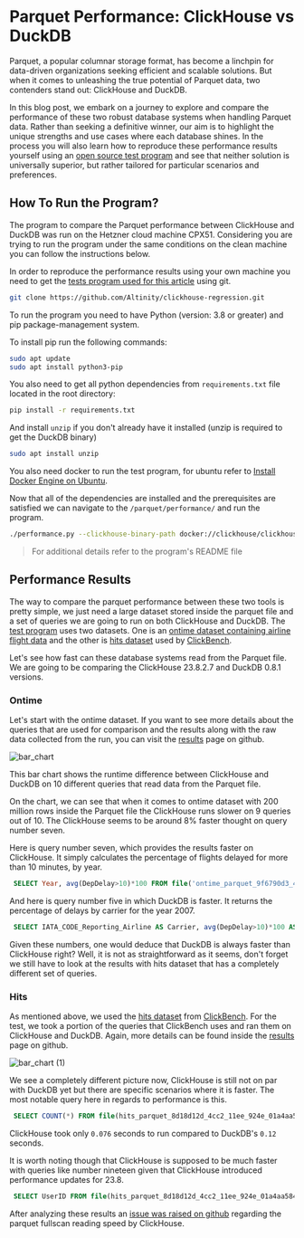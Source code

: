 # Parquet Performance: ClickHouse vs DuckDB

Parquet, a popular columnar storage format, has become a linchpin for data-driven organizations seeking efficient and scalable solutions. But when it comes to unleashing the true potential of Parquet data, two contenders stand out: ClickHouse and DuckDB.

In this blog post, we embark on a journey to explore and compare the performance of these two robust database systems when handling Parquet data. Rather than seeking a definitive winner, our aim is to highlight the unique strengths and use cases where each database shines. In the process you will also learn how to reproduce these performance results yourself using an [open source test program](https://github.com/Altinity/clickhouse-regression/tree/main/parquet/performance) and see that neither solution is universally superior, but rather tailored for particular scenarios and preferences.

## How To Run the Program?
The program to compare the Parquet performance between ClickHouse and DuckDB was run on the Hetzner cloud machine CPX51. Considering you are trying to run the program under the same conditions on the clean machine you can follow the instructions below. 

In order to reproduce the performance results using your own machine you need to get the [tests program used for this article](https://github.com/Altinity/clickhouse-regression/tree/main/parquet/performance) using git.

```bash
git clone https://github.com/Altinity/clickhouse-regression.git
```

To run the program you need to have Python (version: 3.8 or greater) and pip package-management system.

To install pip run the following commands:
  ```bash
  sudo apt update
  sudo apt install python3-pip
  ```

You also need to get all python dependencies from `requirements.txt` file located in the root directory:

```bash
pip install -r requirements.txt
```

And install `unzip` if you don't already have it installed (unzip is required to get the DuckDB binary)


```bash
sudo apt install unzip
```

You also need docker to run the test program, for ubuntu refer to [Install Docker Engine on Ubuntu](https://docs.docker.com/engine/install/ubuntu/).

Now that all of the dependencies are installed and the prerequisites are satisfied we can navigate to the `/parquet/performance/` and run the program.
```bash
./performance.py --clickhouse-binary-path docker://clickhouse/clickhouse-server:23.8.2.7-alpine --clickhouse-version 23.8.2.7-alpine --duckdb-binary-path https://github.com/duckdb/duckdb/releases/download/v0.8.1/duckdb_cli-linux-amd64.zip 
```
> For additional details refer to the program's README file

## Performance Results
The way to compare the parquet performance between these two tools is pretty simple, we just need a large dataset stored inside the parquet file and a set of queries we are going to run on both ClickHouse and DuckDB. The [test program](https://github.com/Altinity/clickhouse-regression/tree/main/parquet/performance) uses two datasets. One is an [ontime dataset containing airline flight data](https://clickhouse.com/docs/en/getting-started/example-datasets/ontime) and the other is [hits dataset](https://github.com/ClickHouse/ClickBench#data-loading) used by [ClickBench](https://github.com/ClickHouse/ClickBench).

Let's see how fast can these database systems read from the Parquet file. We are going to be comparing the ClickHouse 23.8.2.7 and DuckDB 0.8.1 versions.

### Ontime

Let's start with the ontime dataset. If you want to see more details about the queries that are used for comparison and the results along with the raw data collected from the run, you can visit the [results](https://github.com/Altinity/clickhouse-regression/tree/main/parquet/performance/results/ontime/23.8.2.7) page on github.

![bar_chart](https://github.com/Selfeer/blogpost-test/assets/26748221/23ed607d-5088-4b16-92aa-92c89e68c029)

This bar chart shows the runtime difference between ClickHouse and DuckDB on 10 different queries that read data from the Parquet file.

On the chart, we can see that when it comes to ontime dataset with 200 million rows inside the Parquet file the ClickHouse runs slower on 9 queries out of 10. The ClickHouse seems to be around 8% faster thought on query number seven.

Here is query number seven, which provides the results faster on ClickHouse. It simply calculates the percentage of flights delayed for more than 10 minutes, by year.
```sql
 SELECT Year, avg(DepDelay>10)*100 FROM file('ontime_parquet_9f6790d3_4cc4_11ee_924e_01a4aa584ed2.parquet') GROUP BY Year ORDER BY Year;
```

And here is query number five in which DuckDB is faster. It returns the percentage of delays by carrier for the year 2007.

```sql
 SELECT IATA_CODE_Reporting_Airline AS Carrier, avg(DepDelay>10)*100 AS c3 FROM file('ontime_parquet_9f6790d3_4cc4_11ee_924e_01a4aa584ed2.parquet') WHERE Year=2007 GROUP BY Carrier ORDER BY c3 DESC
```


Given these numbers, one would deduce that DuckDB is always faster than ClickHouse right? Well, it is not as straightforward as it seems, don't forget we still have to look at the results with hits dataset that has a completely different set of queries.

### Hits

As mentioned above, we used the [hits dataset](https://github.com/ClickHouse/ClickBench#data-loading) from [ClickBench](https://github.com/ClickHouse/ClickBench). For the test, we took a portion of the queries that ClickBench uses and ran them on ClickHouse and DuckDB. Again, more details can be found inside the [results](https://github.com/Altinity/clickhouse-regression/tree/main/parquet/performance/results/hits/23.8.2.7) page on github.

![bar_chart (1)](https://github.com/Selfeer/blogpost-test/assets/26748221/668cea45-bbd0-40d5-85c6-dc0d054bc8d1)

We see a completely different picture now, ClickHouse is still not on par with DuckDB yet but there are specific scenarios where it is faster. The most notable query here in regards to performance is this.

```sql
 SELECT COUNT(*) FROM file(hits_parquet_8d18d12d_4cc2_11ee_924e_01a4aa584ed2.parquet);
```
ClickHouse took only `0.076` seconds to run compared to DuckDB's `0.12` seconds.

It is worth noting though that ClickHouse is supposed to be much faster with queries like number nineteen given that ClickHouse introduced performance updates for 23.8.

```sql
 SELECT UserID FROM file(hits_parquet_8d18d12d_4cc2_11ee_924e_01a4aa584ed2.parquet) WHERE UserID = 435090932899640449;
```
After analyzing these results an [issue was raised on github](https://github.com/ClickHouse/ClickHouse/issues/54372) regarding the parquet fullscan reading speed by ClickHouse.
